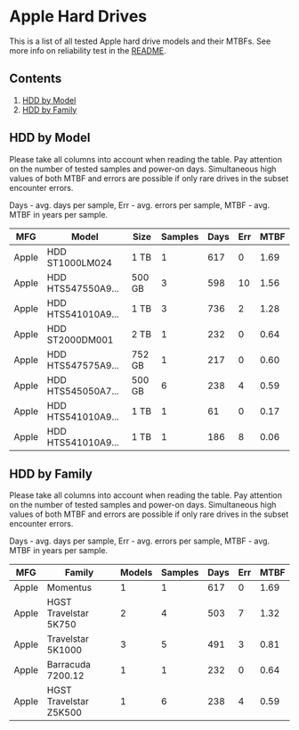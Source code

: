 Apple Hard Drives
=================

This is a list of all tested Apple hard drive models and their MTBFs. See more
info on reliability test in the [README](https://github.com/bsdhw/SMART).

Contents
--------

1. [ HDD by Model  ](#hdd-by-model)
2. [ HDD by Family ](#hdd-by-family)

HDD by Model
------------

Please take all columns into account when reading the table. Pay attention on the
number of tested samples and power-on days. Simultaneous high values of both MTBF
and errors are possible if only rare drives in the subset encounter errors.

Days - avg. days per sample,
Err  - avg. errors per sample,
MTBF - avg. MTBF in years per sample.

| MFG       | Model              | Size   | Samples | Days  | Err   | MTBF |
|-----------|--------------------|--------|---------|-------|-------|------|
| Apple     | HDD ST1000LM024    | 1 TB   | 1       | 617   | 0     | 1.69   |
| Apple     | HDD HTS547550A9... | 500 GB | 3       | 598   | 10    | 1.56   |
| Apple     | HDD HTS541010A9... | 1 TB   | 3       | 736   | 2     | 1.28   |
| Apple     | HDD ST2000DM001    | 2 TB   | 1       | 232   | 0     | 0.64   |
| Apple     | HDD HTS547575A9... | 752 GB | 1       | 217   | 0     | 0.60   |
| Apple     | HDD HTS545050A7... | 500 GB | 6       | 238   | 4     | 0.59   |
| Apple     | HDD HTS541010A9... | 1 TB   | 1       | 61    | 0     | 0.17   |
| Apple     | HDD HTS541010A9... | 1 TB   | 1       | 186   | 8     | 0.06   |

HDD by Family
-------------

Please take all columns into account when reading the table. Pay attention on the
number of tested samples and power-on days. Simultaneous high values of both MTBF
and errors are possible if only rare drives in the subset encounter errors.

Days - avg. days per sample,
Err  - avg. errors per sample,
MTBF - avg. MTBF in years per sample.

| MFG       | Family                 | Models | Samples | Days  | Err   | MTBF |
|-----------|------------------------|--------|---------|-------|-------|------|
| Apple     | Momentus               | 1      | 1       | 617   | 0     | 1.69   |
| Apple     | HGST Travelstar 5K750  | 2      | 4       | 503   | 7     | 1.32   |
| Apple     | Travelstar 5K1000      | 3      | 5       | 491   | 3     | 0.81   |
| Apple     | Barracuda 7200.12      | 1      | 1       | 232   | 0     | 0.64   |
| Apple     | HGST Travelstar Z5K500 | 1      | 6       | 238   | 4     | 0.59   |
